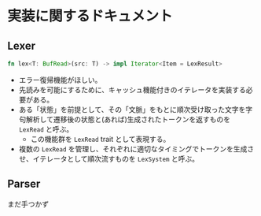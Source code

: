 # 実装に関するドキュメント

## Lexer

```rust
fn lex<T: BufRead>(src: T) -> impl Iterator<Item = LexResult>
```

- エラー復帰機能がほしい。
- 先読みを可能にするために、キャッシュ機能付きのイテレータを実装する必要がある。
- ある「状態」を前提として、その「文脈」をもとに順次受け取った文字を字句解析して遷移後の状態と(あれば)生成されたトークンを返すものを `LexRead` と呼ぶ。
    - この機能群を `LexRead` trait として表現する。
- 複数の `LexRead` を管理し、それぞれに適切なタイミングでトークンを生成させ、イテレータとして順次流すものを `LexSystem` と呼ぶ。

## Parser

まだ手つかず
